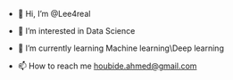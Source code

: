 - 👋 Hi, I’m @Lee4real
- 👀 I’m interested in Data Science
- 🌱 I’m currently learning Machine learning\Deep learning

- 📫 How to reach me houbide.ahmed@gmail.com

<!---
Lee4real/Lee4real is a ✨ special ✨ repository because its `README.md` (this file) appears on your GitHub profile.
You can click the Preview link to take a look at your changes.
--->

